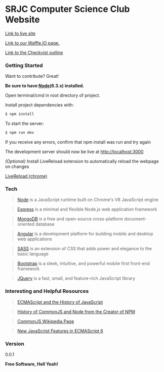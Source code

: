 # SRJC Computer Science Club Website

[Link to live site][site]

[Link to our Waffle.IO page.](https://waffle.io/SRJC-Computer-Science-Club/CS-Website)

[Link to the Checkvist outline](https://checkvist.com/checklists/563656-csc-cs-site)

### Getting Started
Want to contribute? Great!

**Be sure to have [Node][node](6.3.x) installed.**

Open terminal/cmd in root directory of project.

Install project dependencies with:
```sh
$ npm install
```



To start the server:
```sh
$ npm run dev
```
If you receive any errors, confirm that npm install was run and try again

The development server should now be live at [http://localhost:3000](http://localhost:3000)




*(Optional)*
Install LiveReload extension to automatically reload the webpage on changes

[LiveReload (chrome)](https://chrome.google.com/webstore/detail/livereload/jnihajbhpnppcggbcgedagnkighmdlei?hl=en)




### Tech
>[Node][node] is  a JavaScript runtime built on Chrome's V8 JavaScript engine

>[Express][express] is a minimal and flexible Node.js web application framework

>[MongoDB][mongodb] is a free and open-source cross-platform document-oriented database

>[Angular][angular] is a development platform for building mobile and desktop web applications

>[SASS][sass] is an extension of CSS that adds power and elegance to the basic language

>[Bootstrap][bootstrap] is a sleek, intuitive, and powerful mobile first front-end framework

>[JQuery][jquery] is a fast, small, and feature-rich JavaScript library


### Interesting and Helpful Resources
>[ECMAScript and the History of JavaScript][ECMAScriptWikipedia]

>[History of CommonJS and Node from the Creator of NPM][CommonJSandNode]

>[CommonJS Wikipedia Page][CommonJSWiki]

>[New JavaScript Features in ECMAScript 6][ES6Features]


### Version
0.0.1


**Free Software, Hell Yeah!**

[//]: # (These are reference links used in the body of this note and get stripped out when the markdown processor does its job. There is no need to format nicely because it shouldn't be seen. Thanks SO - http://stackoverflow.com/questions/4823468/store-comments-in-markdown-syntax)

   [site]: <https://srjc-cs-website.herokuapp.com/>
   [node]: <https://nodejs.org/en/>
   [sass]: <http://sass-lang.com/>
   [express]: <http://expressjs.com/>
   [angular]: <https://angular.io/>
   [mongodb]: <https://www.mongodb.com/>
   [bootstrap]: <http://getbootstrap.com/>
   [jquery]: <http://jquery.com>
   [waffle.io]: <https://waffle.io/SRJC-Computer-Science-Club/CS-Website>
   [ECMAScriptWikipedia]: <https://en.wikipedia.org/wiki/ECMAScript>
   [CommonJSandNode]: <https://github.com/nodejs/node-v0.x-archive/issues/5132#issuecomment-15432598>
   [CommonJSWiki]: <https://en.wikipedia.org/wiki/CommonJS>
   [ES6Features]: <https://github.com/lukehoban/es6features>
   [BabelHistory]: <https://medium.com/@sebmck/2015-in-review-51ac7035e272#.v0sr6m2mw>

